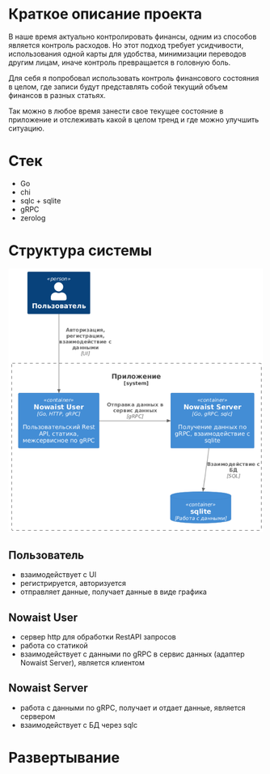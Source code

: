 # Краткое описание проекта
В наше время актуально контролировать финансы, одним из способов является контроль расходов.
Но этот подход требует усидчивости, использования одной карты для удобства, минимизации переводов другим лицам,
иначе контроль превращается в головную боль.

Для себя я попробовал использовать контроль финансового состояния в целом, где записи будут представлять собой текущий объем финансов в разных статьях.

Так можно в любое время занести свое текущее состояние в приложение и отслеживать какой в целом тренд и где можно улучшить ситуацию.


# Стек
* Go
* chi
* sqlc + sqlite
* gRPC
* zerolog


# Структура системы
![alt text](docs/image.png)

## Пользователь
* взаимодействует с UI
* регистрируется, авторизуется
* отправляет данные, получает данные в виде графика

## Nowaist User
* сервер http для обработки RestAPI запросов
* работа со статикой
* взаимодействует с данными по gRPC в сервис данных (адаптер Nowaist Server), является клиентом

## Nowaist Server
* работа с данными по gRPC, получает и отдает данные, является сервером
* взаимодействует с БД через sqlc


# Развертывание
